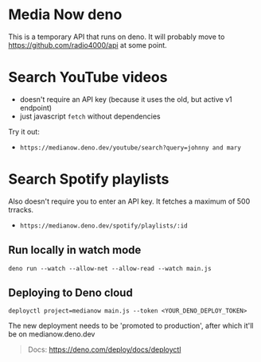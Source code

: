 # Media Now deno

This is a temporary API that runs on deno. It will probably move to https://github.com/radio4000/api at some point.

# Search YouTube videos 

- doesn't require an API key (because it uses the old, but active v1 endpoint)
- just javascript `fetch` without dependencies

Try it out: 

- `https://medianow.deno.dev/youtube/search?query=johnny and mary`

# Search Spotify playlists

Also doesn't require you to enter an API key. It fetches a maximum of 500 trracks.

- `https://medianow.deno.dev/spotify/playlists/:id`

## Run locally in watch mode

```
deno run --watch --allow-net --allow-read --watch main.js
```

## Deploying to Deno cloud

```
deployctl project=medianow main.js --token <YOUR_DENO_DEPLOY_TOKEN>
```

The new deployment needs to be 'promoted to production', after which it'll be on medianow.deno.dev

> Docs: https://deno.com/deploy/docs/deployctl
